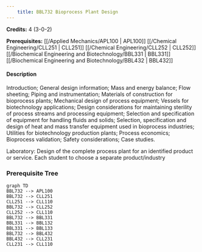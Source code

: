 ```yaml
---
    title: BBL732 Bioprocess Plant Design
---
```

**Credits:** 4 (3-0-2)



**Prerequisites:** [[/Applied Mechanics/APL100 | APL100]] [[/Chemical Engineering/CLL251 | CLL251]] [[/Chemical Engineering/CLL252 | CLL252]] [[/Biochemical Engineering and Biotechnology/BBL331 | BBL331]] [[/Biochemical Engineering and Biotechnology/BBL432 | BBL432]]

#### Description 
Introduction; General design information; Mass and energy balance; Flow sheeting; Piping and instrumentation; Materials of construction for bioprocess plants; Mechanical design of process equipment; Vessels for biotechnology applications; Design considerations for maintaining sterility of process streams and processing equipment; Selection and specification of equipment for handling fluids and solids; Selection, specification and design of heat and mass transfer equipment used in bioprocess industries; Utilities for biotechnology production plants; Process economics; Bioprocess validation; Safety considerations; Case studies.

Laboratory: Design of the complete process plant for an identified product or service. Each student to choose a separate product/industry

### Prerequisite Tree

```mermaid
graph TD
BBL732 --> APL100
BBL732 --> CLL251
CLL251 --> CLL110
BBL732 --> CLL252
CLL252 --> CLL110
BBL732 --> BBL331
BBL331 --> BBL132
BBL331 --> BBL133
BBL732 --> BBL432
BBL432 --> CLL231
CLL231 --> CLL110
```